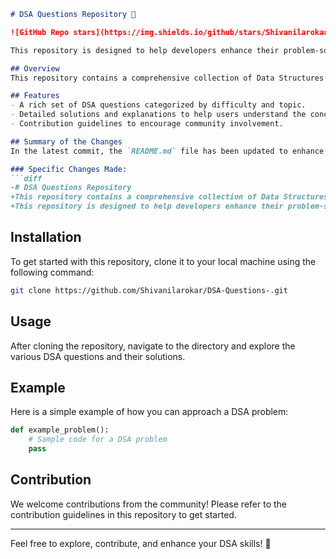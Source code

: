 ```markdown
# DSA Questions Repository 🚀

![GitHub Repo stars](https://img.shields.io/github/stars/Shivanilarokar/DSA-Questions-) ![GitHub forks](https://img.shields.io/github/forks/Shivanilarokar/DSA-Questions-) ![GitHub issues](https://img.shields.io/github/issues/Shivanilarokar/DSA-Questions-)

This repository is designed to help developers enhance their problem-solving skills through a wide array of Data Structures and Algorithms (DSA) questions.

## Overview
This repository contains a comprehensive collection of Data Structures and Algorithms (DSA) questions along with solutions and explanations to facilitate learning and practice for developers at all levels.

## Features
- A rich set of DSA questions categorized by difficulty and topic.
- Detailed solutions and explanations to help users understand the concepts.
- Contribution guidelines to encourage community involvement.

## Summary of the Changes
In the latest commit, the `README.md` file has been updated to enhance clarity and provide better insights into the repository's purpose and features. The following changes were made:

### Specific Changes Made:
```diff
-# DSA Questions Repository
+This repository contains a comprehensive collection of Data Structures and Algorithms (DSA) questions along with solutions and explanations to facilitate learning and practice for developers at all levels.
+This repository is designed to help developers enhance their problem-solving skills through a wide array of Data Structures and Algorithms (DSA) questions.
```

## Installation
To get started with this repository, clone it to your local machine using the following command:
```bash
git clone https://github.com/Shivanilarokar/DSA-Questions-.git
```

## Usage
After cloning the repository, navigate to the directory and explore the various DSA questions and their solutions.

## Example
Here is a simple example of how you can approach a DSA problem:
```python
def example_problem():
    # Sample code for a DSA problem
    pass
```

## Contribution
We welcome contributions from the community! Please refer to the contribution guidelines in this repository to get started.

---

Feel free to explore, contribute, and enhance your DSA skills! 🎉
```